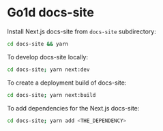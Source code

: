 # Go1d docs-site

Install Next.js docs-site from `docs-site` subdirectory:

```sh
cd docs-site && yarn
```

To develop docs-site locally:

```sh
cd docs-site; yarn next:dev
```

To create a deployment build of docs-site:

```sh
cd docs-site; yarn next:build
```

To add dependencies for the Next.js docs-site:

```sh
cd docs-site; yarn add <THE_DEPENDENCY>
```

